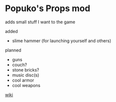 # Popuko's Props mod

adds small stuff I want to the game

added

- slime hammer (for launching yourself and others)

planned

- guns
- couch?
- stone bricks?
- music disc(s)
- cool armor
- cool weapons

[wiki](https://stationapi.wiki/)